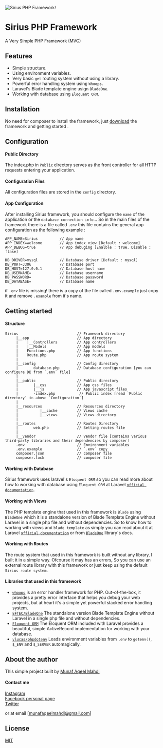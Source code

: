 ![Sirius PHP Framework!](https://i.imgur.com/YfYo09o.png)
# Sirius PHP Framework
A Very Simple PHP Framework (MVC)

## Features
* Simple structure.
* Using environment variables.
* Very basic `get` routing system without using a library.
* Powerful error handling system using `Whoops`.
* Laravel's Blade template engine usign `BladeOne`.
* Working with database using  `Eloquent ORM`.

## Installation
No need for composer to install the framework, just [download](https://github.com/munafaqeelmahdi/sirius-php-framework) the framework and getting started .

## Configuration
#### Public Directory
The index.php in `Public` directory serves as the front controller for all HTTP requests entering your application.

#### Configuration Files
All configuration files are stored in the `config` directory.

#### App Configuration
After installing Sirius framework, you should configure the `name` of the application or the `database connection info`...
So in the main files of the framework there is a file called `.env` this file contains the general app configuration as the following example :
```
APP_NAME=Sirius          // App name
APP_INDEX=welcome        // App index view [Default : welcome]
APP_DEBUG=true           // App debuging [Enalble : true, Disable : flase]

DB_DRIVER=mysql          // Database driver [Default : mysql]
DB_PORT=3306             // Database port
DB_HOST=127.0.0.1        // Database host name
DB_USERNAME=             // Database username
DB_PASSWORD=             // Database password
DB_DATABASE=             // Database name
```
if `.env` file is missing! there is a copy of the file called `.env.example` just copy it and remove `.example` from it's name.

## Getting started
#### Structure
```
Sirius                           // Framework directory
     |__app                      // App directory
     |    |__Controllers         // App controllers
     |    |__Models              // App models
     |    Functions.php          // App functions
     |    Route.php              // App route system
     |    
     |__config                   // Config directory
     |       database.php        // Database configuration [you can configure DB from `.env` file]
     |       
     |__public                   // Public directory
     |       |__css              // App css files
     |       |__js               // App javascript files
     |       -index.php           // Public index [read `Public directory` in above `Configuration`]
     |       
     |__resources                // Resources directory
     |          |__cache         // Views cache
     |          |__views         // Views directory
     |          
     |__routes                   // Routes Directory
     |       web.php             // Setting routes file
     |       
     |__vendor                   // Vendor file [contains various third-party libraries and their dependencies by composer]
     .env                        // Environment variables
     .env.example                // `.env` copy
     composer.json               // composer file
     composer.lock               // composer file
```

#### Working with Database
Sirius framework uses laravel's `Eloquent ORM` so you can read more about how to working with database using `Eloquent ORM` at Laravel [`official documentation`](https://laravel.com/docs/5.7/eloquent).

#### Working with Views
The PHP template engine that used in this framework is `Blade` using `BladeOne` which it is a standalone version of Blade Template Engine without Laravel in a single php file and without dependencies.
So to know how to working with views and `blade template` as simply you can read about it at Laravel [`official documentation`](https://laravel.com/docs/5.7/blade) or from [`BladeOne`](https://github.com/EFTEC/BladeOne) library's docs.

#### Working with Routes
The route system that used in this framework is built without any library, I built it in a simple way. Ofcourse it may has an errors, So you can use an external route library with this framework or just keep using the default `Sirius route system`.

#### Libraries that used in this framework
* [`whoops`](https://github.com/filp/whoops) is an error handler framework for PHP. Out-of-the-box, it provides a pretty error interface that helps you debug your web projects, but at heart it's a simple yet powerful stacked error handling system.
* [`EFTEC/BladeOne`](https://github.com/EFTEC/BladeOne) The standalone version Blade Template Engine without Laravel in a single php file and without dependencies.
* [`Eloquent ORM`](https://laravel.com/docs/5.7/eloquent) The Eloquent ORM included with Laravel provides a beautiful, simple ActiveRecord implementation for working with your database.
* [`vlucas/phpdotenv`](https://github.com/vlucas/phpdotenv) Loads environment variables from `.env` to `getenv()`, `$_ENV` and `$_SERVER` automagically.

## About the author
This simple project built by [Munaf Aqeel Mahdi](https://github.com/munafaqeelmahdi)

#### Contact me
[Instagram](https://instagram.com/munafio) <br>
[Facebook personal page](https://facebook.com/munafio) <br>
[Twitter](https://twitter.com/munaf_aqeel_m) <br>

or at email [munafaqeelmahdi@gmail.com]

## License
[MIT](https://choosealicense.com/licenses/mit/)



